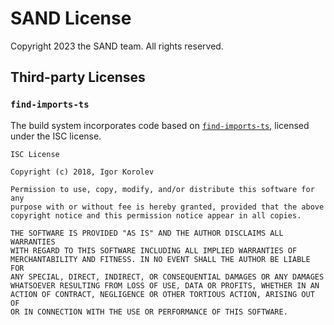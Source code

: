 # SAND License

Copyright 2023 the SAND team. All rights reserved.

## Third-party Licenses

### `find-imports-ts`

The build system incorporates code based on [`find-imports-ts`](https://www.npmjs.com/package/find-imports-ts), licensed under the ISC license.

```text
ISC License

Copyright (c) 2018, Igor Korolev

Permission to use, copy, modify, and/or distribute this software for any
purpose with or without fee is hereby granted, provided that the above
copyright notice and this permission notice appear in all copies.

THE SOFTWARE IS PROVIDED "AS IS" AND THE AUTHOR DISCLAIMS ALL WARRANTIES
WITH REGARD TO THIS SOFTWARE INCLUDING ALL IMPLIED WARRANTIES OF
MERCHANTABILITY AND FITNESS. IN NO EVENT SHALL THE AUTHOR BE LIABLE FOR
ANY SPECIAL, DIRECT, INDIRECT, OR CONSEQUENTIAL DAMAGES OR ANY DAMAGES
WHATSOEVER RESULTING FROM LOSS OF USE, DATA OR PROFITS, WHETHER IN AN
ACTION OF CONTRACT, NEGLIGENCE OR OTHER TORTIOUS ACTION, ARISING OUT OF
OR IN CONNECTION WITH THE USE OR PERFORMANCE OF THIS SOFTWARE.
```
